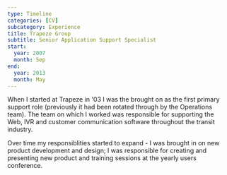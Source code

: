 ```yaml
---
type: Timeline
categories: [CV]
subcategory: Experience
title: Trapeze Group
subtitle: Senior Application Support Specialist
start:
  year: 2007
  month: Sep
end: 
  year: 2013
  month: May
---
```


When I started at Trapeze in '03 I was the brought on as the first primary support role (previously it had been rotated through by the Operations team).  The team on which I worked was responsible for supporting the Web, IVR and customer communication software throughout the transit industry.

Over time my responsiblities started to expand - I was brought in on new product development and design; I was responsible for creating and presenting new product and training sessions at the yearly users conference.